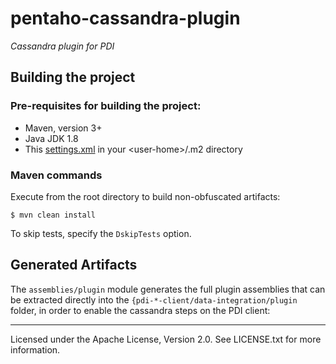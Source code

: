 # pentaho-cassandra-plugin
_Cassandra plugin for PDI_

## Building the project

### Pre-requisites for building the project:
* Maven, version 3+
* Java JDK 1.8
* This [settings.xml](https://raw.githubusercontent.com/pentaho/maven-parent-poms/master/maven-support-files/settings.xml) in your &lt;user-home&gt;/.m2 directory

### Maven commands

Execute from the root directory to build non-obfuscated artifacts:
```
$ mvn clean install
```
To skip tests, specify the `DskipTests` option.


## Generated Artifacts

The `assemblies/plugin` module generates the full plugin assemblies that can be extracted directly into the `{pdi-*-client/data-integration/plugin` folder, in order to enable the cassandra steps on the PDI client:

-------

Licensed under the Apache License, Version 2.0. See LICENSE.txt for more information.
